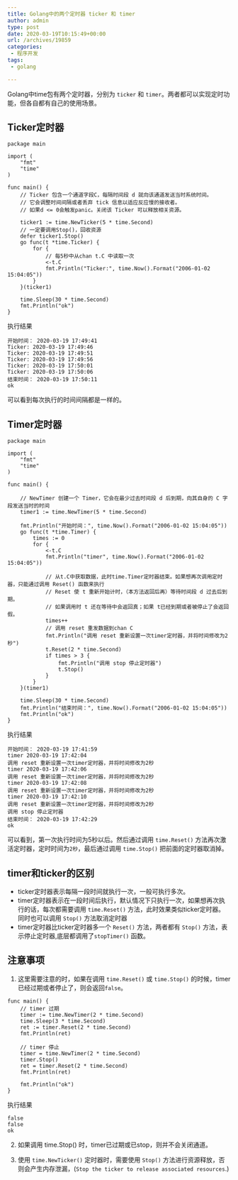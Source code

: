 ```yaml
---
title: Golang中的两个定时器 ticker 和 timer
author: admin
type: post
date: 2020-03-19T10:15:49+00:00
url: /archives/19859
categories:
 - 程序开发
tags:
 - golang

---
```

Golang中time包有两个定时器，分别为 `ticker` 和 `timer`。两者都可以实现定时功能，但各自都有自己的使用场景。

## Ticker定时器 

```
package main

import (
	"fmt"
	"time"
)

func main() {
    // Ticker 包含一个通道字段C，每隔时间段 d 就向该通道发送当时系统时间。
    // 它会调整时间间隔或者丢弃 tick 信息以适应反应慢的接收者。
    // 如果d <= 0会触发panic。关闭该 Ticker 可以释放相关资源。

	ticker1 := time.NewTicker(5 * time.Second)
	// 一定要调用Stop()，回收资源
	defer ticker1.Stop()
	go func(t *time.Ticker) {
		for {
			// 每5秒中从chan t.C 中读取一次
			<-t.C
			fmt.Println("Ticker:", time.Now().Format("2006-01-02 15:04:05"))
		}
	}(ticker1)

	time.Sleep(30 * time.Second)
	fmt.Println("ok")
}
```

执行结果

```
开始时间： 2020-03-19 17:49:41
Ticker: 2020-03-19 17:49:46
Ticker: 2020-03-19 17:49:51
Ticker: 2020-03-19 17:49:56
Ticker: 2020-03-19 17:50:01
Ticker: 2020-03-19 17:50:06
结束时间： 2020-03-19 17:50:11
ok
```

可以看到每次执行的时间间隔都是一样的。

## Timer定时器 

```
package main

import (
	"fmt"
	"time"
)

func main() {

	// NewTimer 创建一个 Timer，它会在最少过去时间段 d 后到期，向其自身的 C 字段发送当时的时间
	timer1 := time.NewTimer(5 * time.Second)

	fmt.Println("开始时间：", time.Now().Format("2006-01-02 15:04:05"))
	go func(t *time.Timer) {
		times := 0
		for {
			<-t.C
			fmt.Println("timer", time.Now().Format("2006-01-02 15:04:05"))

			// 从t.C中获取数据，此时time.Timer定时器结束。如果想再次调用定时器，只能通过调用 Reset() 函数来执行
			// Reset 使 t 重新开始计时，（本方法返回后再）等待时间段 d 过去后到期。
			// 如果调用时 t 还在等待中会返回真；如果 t已经到期或者被停止了会返回假。
			times++
			// 调用 reset 重发数据到chan C
			fmt.Println("调用 reset 重新设置一次timer定时器，并将时间修改为2秒")
			t.Reset(2 * time.Second)
			if times > 3 {
				fmt.Println("调用 stop 停止定时器")
				t.Stop()
			}
		}
	}(timer1)

	time.Sleep(30 * time.Second)
	fmt.Println("结束时间：", time.Now().Format("2006-01-02 15:04:05"))
	fmt.Println("ok")
}
```

执行结果

```
开始时间： 2020-03-19 17:41:59
timer 2020-03-19 17:42:04
调用 reset 重新设置一次timer定时器，并将时间修改为2秒
timer 2020-03-19 17:42:06
调用 reset 重新设置一次timer定时器，并将时间修改为2秒
timer 2020-03-19 17:42:08
调用 reset 重新设置一次timer定时器，并将时间修改为2秒
timer 2020-03-19 17:42:10
调用 reset 重新设置一次timer定时器，并将时间修改为2秒
调用 stop 停止定时器
结束时间： 2020-03-19 17:42:29
ok
```

可以看到，第一次执行时间为5秒以后。然后通过调用 `time.Reset()` 方法再次激活定时器，定时时间为`2秒`，最后通过调用 `time.Stop()` 把前面的定时器取消掉。

## timer和ticker的区别 

 * ticker定时器表示每隔一段时间就执行一次，一般可执行多次。
 * timer定时器表示在一段时间后执行，默认情况下只执行一次，如果想再次执行的话，每次都需要调用 `time.Reset()` 方法，此时效果类似ticker定时器。同时也可以调用 `Stop()` 方法取消定时器
 * timer定时器比ticker定时器多一个 `Reset()` 方法，两者都有 `Stop()` 方法，表示停止定时器,底层都调用了`stopTimer()` 函数。

## 注意事项 

1. 这里需要注意的时，如果在调用 `time.Reset()` 或 `time.Stop()` 的时候，timer已经过期或者停止了，则会返回`false`。

```
func main() {
	// timer 过期
	timer := time.NewTimer(2 * time.Second)
	time.Sleep(3 * time.Second)
	ret := timer.Reset(2 * time.Second)
	fmt.Println(ret)

	// timer 停止
	timer = time.NewTimer(2 * time.Second)
	timer.Stop()
	ret = timer.Reset(2 * time.Second)
	fmt.Println(ret)

	fmt.Println("ok")
}
```

执行结果

```
false
false
ok
```

2. 如果调用 time.Stop() 时，timer已过期或已stop，则并不会关闭通道。

3. 使用 `time.NewTicker()` 定时器时，需要使用 `Stop()` 方法进行资源释放，否则会产生内存泄漏，(`Stop the ticker to release associated resources`.)